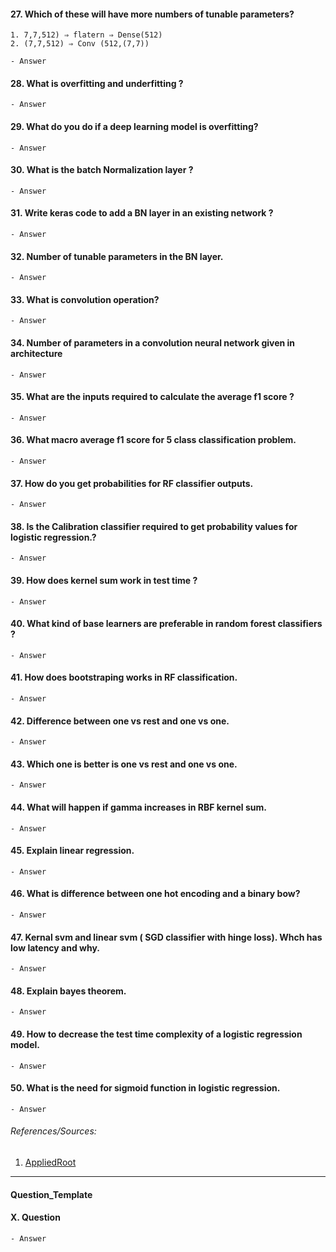 #### 27. Which of these will have more numbers of tunable parameters?
```
1. 7,7,512) ⇒ flatern ⇒ Dense(512)
2. (7,7,512) ⇒ Conv (512,(7,7))
``` 
    - Answer
    
#### 28. What is overfitting and underfitting ? 
    - Answer
    
#### 29. What do you do if a deep learning model is overfitting? 
    - Answer
    
#### 30. What is the batch Normalization layer ? 
    - Answer
    
#### 31. Write keras code to add a BN layer in an existing network ?
    - Answer
    
#### 32. Number of tunable parameters in the BN layer. 
    - Answer
    
#### 33. What is convolution operation? 
    - Answer
    
#### 34. Number of parameters in a convolution neural network given in architecture 
    - Answer
    
#### 35. What are the inputs required to calculate the average f1 score ? 
    - Answer
    
#### 36. What macro average f1 score for 5 class classification problem. 
    - Answer
    
#### 37. How do you get probabilities for RF classifier outputs. 
    - Answer
    
#### 38. Is the Calibration classifier required to get probability values for logistic regression.? 
    - Answer
    
#### 39. How does kernel sum work in test time ? 
    - Answer
    
#### 40. What kind of base learners are preferable in random forest classifiers ? 
    - Answer
    
#### 41. How does bootstraping works in RF classification. 
    - Answer
    
#### 42. Difference between one vs rest and one vs one. 
    - Answer
    
#### 43. Which one is better is one vs rest and one vs one. 
    - Answer
    
#### 44. What will happen if gamma increases in RBF kernel sum. 
    - Answer
    
#### 45. Explain linear regression. 
    - Answer
    
#### 46. What is difference between one hot encoding and a binary bow? 
    - Answer
    
#### 47. Kernal svm and linear svm ( SGD classifier with hinge loss). Whch has low latency and why. 
    - Answer
    
#### 48. Explain bayes theorem. 
    - Answer
    
#### 49. How to decrease the test time complexity of a logistic regression model. 
    - Answer
    
#### 50. What is the need for sigmoid function in logistic regression. 
    - Answer
    

   
###### References/Sources:
1. [AppliedRoot](https://appliedroots.com/)

---

#### Question_Template
#### X. Question
    - Answer
